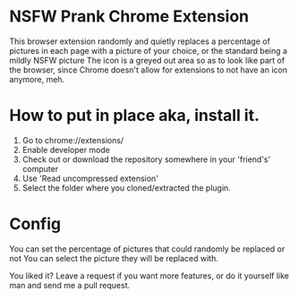 # NSFW Prank Chrome Extension
This browser extension randomly and quietly replaces a percentage of pictures in each page with a picture of your choice, or the standard being a mildly NSFW picture
The icon is a greyed out area so as to look like part of the browser, since Chrome doesn't allow for extensions to not have an icon anymore, meh.



# How to put in place aka, install it. 

1. Go to chrome://extensions/
2. Enable developer mode
3. Check out or download the repository somewhere in your 'friend's' computer
4. Use 'Read uncompressed extension'
5. Select the folder where you cloned/extracted the plugin. 


# Config

You can set the percentage of pictures that could randomly be replaced or not
You can select the picture they will be replaced with.

You liked it? Leave a request if you want more features, or do it yourself like man and send me a pull request. 

